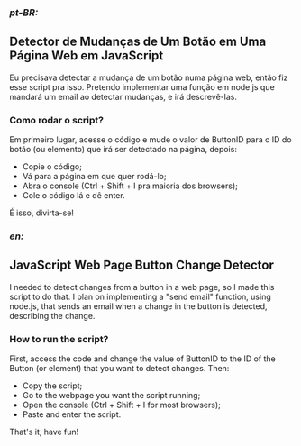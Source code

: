 ### _pt-BR:_
## Detector de Mudanças de Um Botão em Uma Página Web em JavaScript

Eu precisava detectar a mudança de um botão numa página web, então fiz esse script pra isso. Pretendo implementar uma função em node.js que mandará um email ao detectar mudanças, e irá descrevê-las.

### Como rodar o script?

Em primeiro lugar, acesse o código e mude o valor de ButtonID para o ID do botão (ou elemento) que irá ser detectado na página, depois:

- Copie o código;
- Vá para a página em que quer rodá-lo;
- Abra o console (Ctrl + Shift + I pra maioria dos browsers);
- Cole o código lá e dê enter.

É isso, divirta-se!

### _en:_
## JavaScript Web Page Button Change Detector

I needed to detect changes from a button in a web page, so I made this script to do that. I plan on implementing a "send email" function, using node.js, that sends an email when a change in the button is detected, describing the change.

### How to run the script?

First, access the code and change the value of ButtonID to the ID of the Button (or element) that you want to detect changes. Then:

- Copy the script;
- Go to the webpage you want the script running;
- Open the console (Ctrl + Shift + I for most browsers);
- Paste and enter the script.

That's it, have fun!